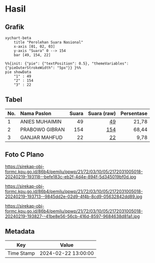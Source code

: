 # Hasil

## Grafik

```mermaid
xychart-beta
    title "Perolehan Suara Nasional"
    x-axis [01, 02, 03]
    y-axis "Suara" 0 --> 154
    bar [49, 154, 22]
```

```mermaid
%%{init: {"pie": {"textPosition": 0.5}, "themeVariables": {"pieOuterStrokeWidth": "5px"}} }%%
pie showData
    "1" : 49
    "2" : 154
    "3" : 22
```

## Tabel

| No. | Nama Paslon    | Suara | Suara (raw) | Persentase |
|:--- |:-------------- | -----:| -----------:| ----------:|
| 1   | ANIES MUHAIMIN | 49    | [49][p-1]   | 21,78      |
| 2   | PRABOWO GIBRAN | 154   | [154][p-2]  | 68,44      |
| 3   | GANJAR MAHFUD  | 22    | [22][p-3]   | 9,78       |


[p-1]: https://github.com/gigit-pemilu/pemilu-2024/blob/main/pilpres/hitung-suara/sub/21-kepulauan-riau/sub/72-kota-tanjung-pinang/sub/03-tanjung-pinang-kota/sub/1005-kampung-bugis/sub/018-tps/sub/paslon-1.txt
[p-2]: https://github.com/gigit-pemilu/pemilu-2024/blob/main/pilpres/hitung-suara/sub/21-kepulauan-riau/sub/72-kota-tanjung-pinang/sub/03-tanjung-pinang-kota/sub/1005-kampung-bugis/sub/018-tps/sub/paslon-2.txt
[p-3]: https://github.com/gigit-pemilu/pemilu-2024/blob/main/pilpres/hitung-suara/sub/21-kepulauan-riau/sub/72-kota-tanjung-pinang/sub/03-tanjung-pinang-kota/sub/1005-kampung-bugis/sub/018-tps/sub/paslon-3.txt

## Foto C Plano

https://sirekap-obj-formc.kpu.go.id/86b4/pemilu/ppwp/21/72/03/10/05/2172031005018-20240219-193118--befe183c-eb2f-4d4e-894f-5d345019bf0d.jpg

https://sirekap-obj-formc.kpu.go.id/86b4/pemilu/ppwp/21/72/03/10/05/2172031005018-20240219-193713--9845dd2e-02d9-4f4b-8cd9-05632842dd89.jpg

https://sirekap-obj-formc.kpu.go.id/86b4/pemilu/ppwp/21/72/03/10/05/2172031005018-20240219-193827--41be8e56-56cb-416d-8597-9684638d81a1.jpg


## Metadata

| Key        | Value               |
| ---------- | ------------------- |
| Time Stamp | 2024-02-22 13:00:00 |



